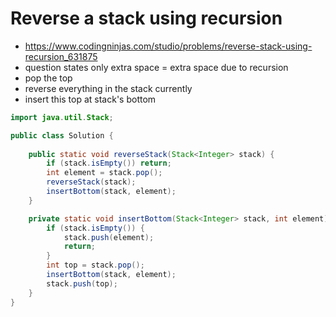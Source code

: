 # Reverse a stack using recursion

- https://www.codingninjas.com/studio/problems/reverse-stack-using-recursion_631875
- question states only extra space = extra space due to recursion
- pop the top
- reverse everything in the stack currently
- insert this top at stack's bottom

```java
import java.util.Stack;

public class Solution {
    
	public static void reverseStack(Stack<Integer> stack) {
		if (stack.isEmpty()) return;
		int element = stack.pop();
		reverseStack(stack);
		insertBottom(stack, element);
	}

	private static void insertBottom(Stack<Integer> stack, int element) {
		if (stack.isEmpty()) {
			stack.push(element);
			return;
		}
		int top = stack.pop();
		insertBottom(stack, element);
		stack.push(top);
	}
}
```
